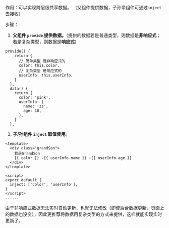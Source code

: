 
作用：可以实现跨层级共享数据。
（父组件提供数据，子孙辈组件可通过`inject` 去接收）

步骤： 
1. **父组件 `provide` 提供数据。**（提供的数据若是普通类型，则数据是**非响应式**；若是复杂类型，则数据是**响应式**）

```
provide() {
    return {
      // 简单类型 是非响应式的
      color: this.color,
      // 复杂类型 是响应式的
      userInfo: this.userInfo,
    }
  },
  data() {
    return {
      color: 'pink',
      userInfo: {
        name: 'zs',
        age: 18,
      },
    }
  },
```


1. **子/孙组件 `inject` 取值使用。**

```
<template>
  <div class="grandSon">
    我是GrandSon
    {{ color }} -{{ userInfo.name }} -{{ userInfo.age }}
  </div>
</template>

<script>
export default {
  inject: ['color', 'userInfo'],
}
</script>
......
```

由于非响应式数据无法实时自动更新，也就无法修改（即使后台数据更新，页面上的数据也没变），因此更推荐将数据用复杂类型的方式来提供，这样就能实现实时更新了。
